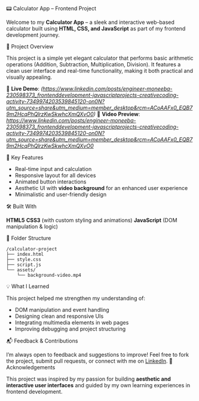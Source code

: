  📟 Calculator App – Frontend Project

Welcome to my **Calculator App** – a sleek and interactive web-based calculator built using **HTML, CSS, and JavaScript** as part of my frontend development journey.

 🚀 Project Overview

This project is a simple yet elegant calculator that performs basic arithmetic operations (Addition, Subtraction, Multiplication, Division). It features a clean user interface and real-time functionality, making it both practical and visually appealing.

🔹 **Live Demo**: *(https://www.linkedin.com/posts/engineer-moneeba-230598373_frontenddevelopment-javascriptprojects-creativecoding-activity-7349974203539845120-on0N?utm_source=share&utm_medium=member_desktop&rcm=ACoAAFx0_EQB79m2HcqPhQlrzKwSkwhcXmQXvO0)*
🔹 **Video Preview**: *https://www.linkedin.com/posts/engineer-moneeba-230598373_frontenddevelopment-javascriptprojects-creativecoding-activity-7349974203539845120-on0N?utm_source=share&utm_medium=member_desktop&rcm=ACoAAFx0_EQB79m2HcqPhQlrzKwSkwhcXmQXvO0*

 🎨 Key Features

* Real-time input and calculation
* Responsive layout for all devices
* Animated button interactions
* Aesthetic UI with **video background** for an enhanced user experience
* Minimalistic and user-friendly design

 🛠️ Built With

**HTML5**
**CSS3** (with custom styling and animations)
**JavaScript** (DOM manipulation & logic)

📁 Folder Structure

```
/calculator-project
├── index.html
├── style.css
├── script.js
└── assets/
    └── background-video.mp4
```

 💡 What I Learned

This project helped me strengthen my understanding of:

* DOM manipulation and event handling
* Designing clean and responsive UIs
* Integrating multimedia elements in web pages
* Improving debugging and project structuring

 📬 Feedback & Contributions

I’m always open to feedback and suggestions to improve!
Feel free to fork the project, submit pull requests, or connect with me on [LinkedIn](https://www.linkedin.com/in/moneeba-sajid).
 📌 Acknowledgements

This project was inspired by my passion for building **aesthetic and interactive user interfaces** and guided by my own learning experiences in frontend development.

